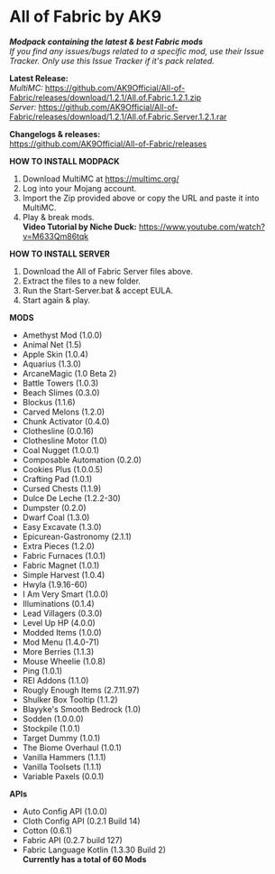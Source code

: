 # All of Fabric by AK9
***Modpack containing the latest &amp; best Fabric mods*** \
*If you find any issues/bugs related to a specific mod, use their Issue Tracker. Only use this Issue Tracker if it's pack related.*

**Latest Release:**\
*MultiMC:*
https://github.com/AK9Official/All-of-Fabric/releases/download/1.2.1/All.of.Fabric.1.2.1.zip \
*Server:*
https://github.com/AK9Official/All-of-Fabric/releases/download/1.2.1/All.of.Fabric.Server.1.2.1.rar

**Changelogs & releases:**\
https://github.com/AK9Official/All-of-Fabric/releases 


**HOW TO INSTALL MODPACK**
1. Download MultiMC at https://multimc.org/
2. Log into your Mojang account.
3. Import the Zip provided above or copy the URL and paste it into MultiMC.
4. Play & break mods.\
**Video Tutorial by Niche Duck:** https://www.youtube.com/watch?v=M633Qm86tqk

**HOW TO INSTALL SERVER**
1. Download the All of Fabric Server files above.
2. Extract the files to a new folder.
3. Run the Start-Server.bat & accept EULA.
4. Start again & play.

**MODS** 
+ Amethyst Mod (1.0.0)
+ Animal Net (1.5)
+ Apple Skin (1.0.4)
+ Aquarius (1.3.0)
+ ArcaneMagic (1.0 Beta 2)
+ Battle Towers (1.0.3)
+ Beach Slimes (0.3.0)
+ Blockus (1.1.6)
+ Carved Melons (1.2.0)
+ Chunk Activator (0.4.0)
+ Clothesline (0.0.16)
+ Clothesline Motor (1.0)
+ Coal Nugget (1.0.0.1)
+ Composable Automation (0.2.0)
+ Cookies Plus (1.0.0.5)
+ Crafting Pad (1.0.1)
+ Cursed Chests (1.1.9)
+ Dulce De Leche (1.2.2-30)
+ Dumpster (0.2.0)
+ Dwarf Coal (1.3.0)
+ Easy Excavate (1.3.0)
+ Epicurean-Gastronomy (2.1.1)
+ Extra Pieces (1.2.0)
+ Fabric Furnaces (1.0.1)
+ Fabric Magnet (1.0.1)
+ Simple Harvest (1.0.4)
+ Hwyla (1.9.16-60)
+ I Am Very Smart (1.0.0)
+ Illuminations (0.1.4)
+ Lead Villagers (0.3.0)
+ Level Up HP (4.0.0)
+ Modded Items (1.0.0)
+ Mod Menu (1.4.0-71)
+ More Berries (1.1.3)
+ Mouse Wheelie (1.0.8)
+ Ping (1.0.1)
+ REI Addons (1.1.0)
+ Rougly Enough Items (2.7.11.97)
+ Shulker Box Tooltip (1.1.2)
+ Blayyke's Smooth Bedrock (1.0)
+ Sodden (1.0.0.0)
+ Stockpile (1.0.1)
+ Target Dummy (1.0.1)
+ The Biome Overhaul (1.0.1)
+ Vanilla Hammers (1.1.1)
+ Vanilla Toolsets (1.1.1)
+ Variable Paxels (0.0.1)

**APIs**
+ Auto Config API (1.0.0)
+ Cloth Config API (0.2.1 Build 14)
+ Cotton (0.6.1)
+ Fabric API (0.2.7 build 127)
+ Fabric Language Kotlin (1.3.30 Build 2)\
**Currently has a total of 60 Mods**
